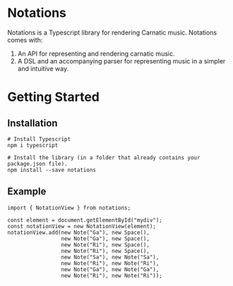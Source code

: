 
# Notations

Notations is a Typescript library for rendering Carnatic music.  Notations comes with:

1. An API for representing and rendering carnatic music.
2. A DSL and an accompanying parser for representing music in a simpler and intuitive way.

# Getting Started

## Installation

```
# Install Typescript
npm i typescript

# Install the library (in a folder that already contains your package.json file).
npm install --save notations

```

## Example

```
import { NotationView } from notations;

const element = document.getElementById("mydiv");
const notationView = new NotationView(element);
notationView.add(new Note("Ga"), new Space(),
                 new Note("Ga"), new Space(),
                 new Note("Ri"), new Space(),
                 new Note("Ri"), new Space(),
                 new Note("Sa"), new Note("Sa"), 
                 new Note("Ri"), new Note("Ri"), 
                 new Note("Ga"), new Note("Ga"), 
                 new Note("Ri"), new Note("Ri"));
```

